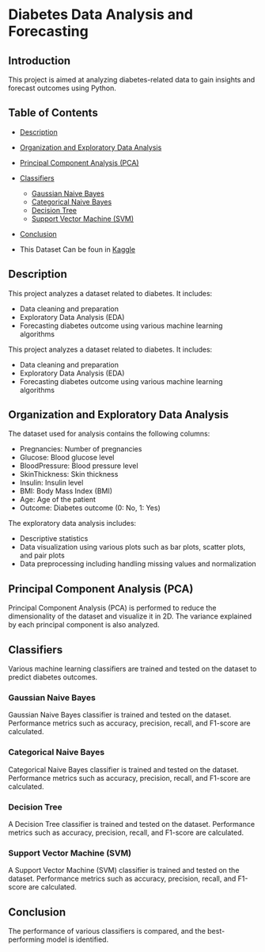 # Diabetes Data Analysis and Forecasting

## Introduction

This project is aimed at analyzing diabetes-related data to gain insights and forecast outcomes using Python.

## Table of Contents
- [Description](#description)
- [Organization and Exploratory Data Analysis](#organization-and-exploratory-data-analysis)
- [Principal Component Analysis (PCA)](#principal-component-analysis-pca)
- [Classifiers](#classifiers)
  - [Gaussian Naive Bayes](#gaussian-naive-bayes)
  - [Categorical Naive Bayes](#categorical-naive-bayes)
  - [Decision Tree](#decision-tree)
  - [Support Vector Machine (SVM)](#support-vector-machine-svm)
- [Conclusion](#conclusion)

- This Dataset Can be foun in [Kaggle ](https://www.kaggle.com/datasets/uciml/pima-indians-diabetes-database)

## Description

This project analyzes a dataset related to diabetes. It includes:

- Data cleaning and preparation
- Exploratory Data Analysis (EDA)
- Forecasting diabetes outcome using various machine learning algorithms

This project analyzes a dataset related to diabetes. It includes:

- Data cleaning and preparation
- Exploratory Data Analysis (EDA)
- Forecasting diabetes outcome using various machine learning algorithms

## Organization and Exploratory Data Analysis

The dataset used for analysis contains the following columns:

- Pregnancies: Number of pregnancies
- Glucose: Blood glucose level
- BloodPressure: Blood pressure level
- SkinThickness: Skin thickness
- Insulin: Insulin level
- BMI: Body Mass Index (BMI)
- Age: Age of the patient
- Outcome: Diabetes outcome (0: No, 1: Yes)

The exploratory data analysis includes:

- Descriptive statistics
- Data visualization using various plots such as bar plots, scatter plots, and pair plots
- Data preprocessing including handling missing values and normalization

## Principal Component Analysis (PCA)

Principal Component Analysis (PCA) is performed to reduce the dimensionality of the dataset and visualize it in 2D. The variance explained by each principal component is also analyzed.

## Classifiers

Various machine learning classifiers are trained and tested on the dataset to predict diabetes outcomes.

### Gaussian Naive Bayes

Gaussian Naive Bayes classifier is trained and tested on the dataset. Performance metrics such as accuracy, precision, recall, and F1-score are calculated.

### Categorical Naive Bayes

Categorical Naive Bayes classifier is trained and tested on the dataset. Performance metrics such as accuracy, precision, recall, and F1-score are calculated.

### Decision Tree

A Decision Tree classifier is trained and tested on the dataset. Performance metrics such as accuracy, precision, recall, and F1-score are calculated.

### Support Vector Machine (SVM)

A Support Vector Machine (SVM) classifier is trained and tested on the dataset. Performance metrics such as accuracy, precision, recall, and F1-score are calculated.

## Conclusion

The performance of various classifiers is compared, and the best-performing model is identified.

